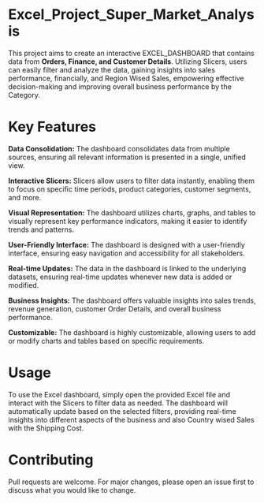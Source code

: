 # Excel_Project_Super_Market_Analysis
This project aims to create an interactive EXCEL_DASHBOARD that contains data from **Orders, Finance, and Customer Details**. Utilizing Slicers, users can easily filter and analyze the data, gaining insights into sales performance, financially, and Region Wised Sales, empowering effective decision-making and improving overall business performance by the Category.

# Key Features
**Data Consolidation:** The dashboard consolidates data from multiple sources, ensuring all relevant information is presented in a single, unified view.

**Interactive Slicers:** Slicers allow users to filter data instantly, enabling them to focus on specific time periods, product categories, customer segments, and more.

**Visual Representation:** The dashboard utilizes charts, graphs, and tables to visually represent key performance indicators, making it easier to identify trends and patterns.

**User-Friendly Interface:** The dashboard is designed with a user-friendly interface, ensuring easy navigation and accessibility for all stakeholders.

**Real-time Updates:** The data in the dashboard is linked to the underlying datasets, ensuring real-time updates whenever new data is added or modified.

**Business Insights:** The dashboard offers valuable insights into sales trends, revenue generation, customer Order Details, and overall business performance.

**Customizable:** The dashboard is highly customizable, allowing users to add or modify charts and tables based on specific requirements.

# Usage
To use the Excel dashboard, simply open the provided Excel file and interact with the Slicers to filter data as needed. The dashboard will automatically update based on the selected filters, providing real-time insights into different aspects of the business and also Country wised Sales with the Shipping Cost.

# Contributing
Pull requests are welcome. For major changes, please open an issue first to discuss what you would like to change.


